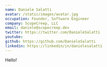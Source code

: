 ```yaml
---
name: Daniele Salatti
avatar: /static/images/avatar.jpg
occupation: Founder, Software Engineer
company: ScopeCreep, LLC
email: daniele@scopecreep.dev
twitter: https://twitter.com/DanieleSalatti
youtube:
github: https://github.com/DanieleSalatti
linkedin: https://linkedin/in/danielesalatti
---
```


Hello!
